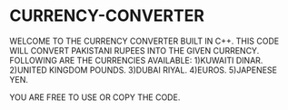 # CURRENCY-CONVERTER
WELCOME TO THE CURRENCY CONVERTER BUILT IN C++.
THIS CODE WILL CONVERT PAKISTANI RUPEES INTO THE GIVEN CURRENCY.
FOLLOWING ARE THE CURRENCIES AVAILABLE:
1)KUWAITI DINAR.
2)UNITED KINGDOM POUNDS.
3)DUBAI RIYAL.
4)EUROS.
5)JAPENESE YEN.

YOU ARE FREE TO USE OR COPY THE CODE.
